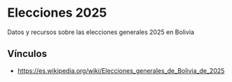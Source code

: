 # Elecciones 2025

Datos y recursos sobre las elecciones generales 2025 en Bolivia

## Vínculos

- https://es.wikipedia.org/wiki/Elecciones_generales_de_Bolivia_de_2025
